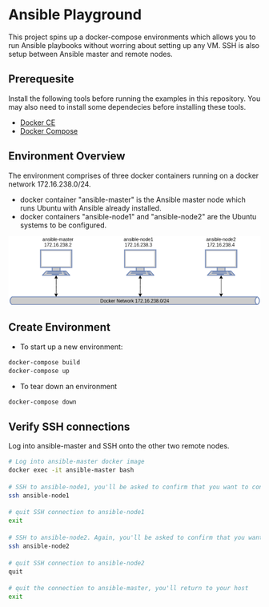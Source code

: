 # Ansible Playground
This project spins up a docker-compose environments which allows you to run Ansible playbooks without worring about setting up any VM. 
SSH is also setup between Ansible master and remote nodes. 

## Prerequesite
Install the following tools before running the examples in this repository. You may also need to install some dependecies before installing these tools. 
* [Docker CE](https://docs.docker.com/engine/install/)
* [Docker Compose](https://docs.docker.com/compose/install/)

## Environment Overview
The environment comprises of three docker containers running on a docker network 172.16.238.0/24. 
* docker container "ansible-master" is the Ansible master node which runs Ubuntu with Ansible already installed.
* docker containers "ansible-node1" and "ansible-node2" are the Ubuntu systems to be configured.

![Ansible Playground Overview](./ansible-playground.png)

## Create Environment
* To start up a new environment:
```bash
docker-compose build
docker-compose up
```

* To tear down an environment
```bash
docker-compose down
```

## Verify SSH connections
Log into ansible-master and SSH onto the other two remote nodes.
```bash
# Log into ansible-master docker image
docker exec -it ansible-master bash

# SSH to ansible-node1, you'll be asked to confirm that you want to continue if you do this the first time.
ssh ansible-node1

# quit SSH connection to ansible-node1
exit

# SSH to ansible-node2. Again, you'll be asked to confirm that you want to continue if you do this the first time.
ssh ansible-node2

# quit SSH connection to ansible-node2
quit

# quit the connection to ansible-master, you'll return to your host
exit
```

